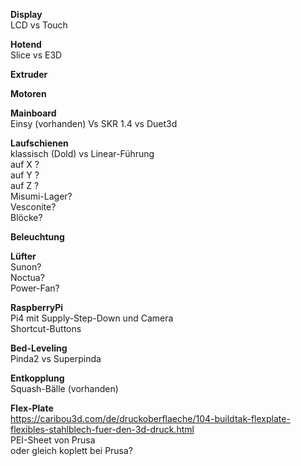 <b>Display</b><br>
LCD vs Touch <br>

<b>Hotend</b><br>
Slice vs E3D <br>

<b>Extruder</b><br>

<b>Motoren</b><br>

<b>Mainboard</b><br>
Einsy (vorhanden) Vs SKR 1.4 vs Duet3d <br>

<b>Laufschienen</b><br>
klassisch (Dold) vs Linear-Führung <br>
auf X ? <br>
auf Y ? <br>
auf Z ? <br>
Misumi-Lager? <br>
Vesconite? <br>
Blöcke? <br>

<b>Beleuchtung</b><br>

<b>Lüfter</b><br>
Sunon? <br>
Noctua? <br>
Power-Fan? <br>

<b>RaspberryPi</b><br>
Pi4 mit Supply-Step-Down und Camera <br>
Shortcut-Buttons <br>

<b>Bed-Leveling</b><br>
Pinda2 vs Superpinda <br>

<b>Entkopplung</b><br>
Squash-Bälle (vorhanden) <br>

<b>Flex-Plate</b><br>
https://caribou3d.com/de/druckoberflaeche/104-buildtak-flexplate-flexibles-stahlblech-fuer-den-3d-druck.html <br>
PEI-Sheet von Prusa <br>
oder gleich koplett bei Prusa? <br>
